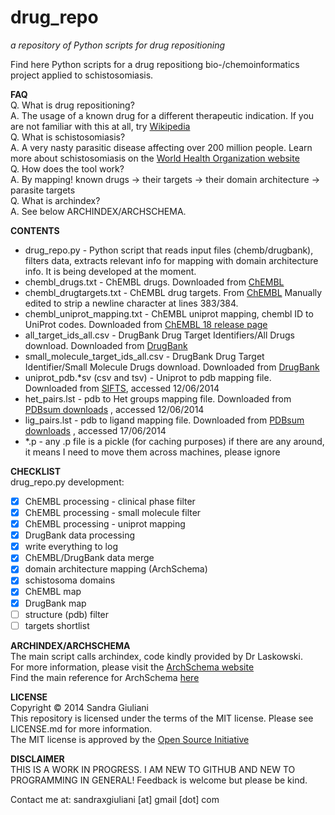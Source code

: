 # drug_repo #
_a repository of Python scripts for drug repositioning_


Find here Python scripts for a drug repositiong bio-/chemoinformatics project
applied to schistosomiasis.  

**FAQ**  
Q. What is drug repositioning?   
A. The usage of a known drug for a different therapeutic indication. If you are not familiar with this at all, try [Wikipedia](http://en.wikipedia.org/wiki/Drug_repositioning)  
Q. What is schistosomiasis?  
A. A very nasty parasitic disease affecting over 200 million people. Learn more about schistosomiasis on the [World Health Organization website](http://www.who.int/topics/schistosomiasis/en/)  
Q. How does the tool work?  
A. By mapping! known drugs -> their targets -> their domain architecture -> parasite targets  
Q. What is archindex?  
A. See below ARCHINDEX/ARCHSCHEMA.

**CONTENTS**
* drug_repo.py - Python script that reads input files (chemb/drugbank), filters data, extracts relevant info for mapping with domain architecture info. It is being developed at the moment.
* chembl\_drugs.txt - ChEMBL drugs. Downloaded from [ChEMBL](http://www.ebi.ac.uk/chembl/drugstore/)
* chembl\_drugtargets.txt - ChEMBL drug targets. From [ChEMBL](http://www.ebi.ac.uk/chembl/drug/targets/) Manually edited to strip a newline character at lines 383/384.  
* chembl\_uniprot\_mapping.txt - ChEMBL uniprot mapping, chembl ID to UniProt codes. Downloaded from [ChEMBL 18 release page](ftp://ftp.ebi.ac.uk/pub/databases/chembl/ChEMBLdb/releases/chembl_18/)  
* all\_target\_ids\_all.csv - DrugBank Drug Target Identifiers/All Drugs download. Downloaded from [DrugBank](http://www.drugbank.ca/downloads#protein-identifiers)  
* small\_molecule\_target\_ids\_all.csv - DrugBank Drug Target Identifier/Small Molecule Drugs download. Downloaded from [DrugBank](http://www.drugbank.ca/downloads#protein-identifiers)  
* uniprot_pdb.*sv (csv and tsv) - Uniprot to pdb mapping file. Downloaded from [SIFTS](http://www.ebi.ac.uk/pdbe/docs/sifts/quick.html), accessed 12/06/2014  
* het_pairs.lst - pdb to Het groups mapping file. Downloaded from [PDBsum downloads](http://www.ebi.ac.uk/thornton-srv/databases/cgi-bin/pdbsum/GetPage.pl?doc=TRUE&template=downloads.html&pdbcode=n/a) , accessed 12/06/2014  
* lig_pairs.lst - pdb to ligand mapping file. Downloaded from [PDBsum downloads](http://www.ebi.ac.uk/thornton-srv/databases/cgi-bin/pdbsum/GetPage.pl?doc=TRUE&template=downloads.html&pdbcode=n/a) , accessed 17/06/2014  
* \*.p - any .p file is a pickle (for caching purposes) if there are any around, it means I need to move them across machines, please ignore



**CHECKLIST**  
drug_repo.py development:
- [x] ChEMBL processing - clinical phase filter 
- [x] ChEMBL processing - small molecule filter 
- [x] ChEMBL processing - uniprot mapping
- [x] DrugBank data processing
- [x] write everything to log
- [x] ChEMBL/DrugBank data merge
- [x] domain architecture mapping (ArchSchema)
- [x] schistosoma domains
- [x] ChEMBL map
- [x] DrugBank map
- [ ] structure (pdb) filter
- [ ] targets shortlist

**ARCHINDEX/ARCHSCHEMA**  
The main script calls archindex, code kindly provided by Dr Laskowski.    
For more information, please visit the [ArchSchema website](http://www.ebi.ac.uk/thornton-srv/databases/archschema)  
Find the main reference for ArchSchema [here](http://www.ncbi.nlm.nih.gov/pubmed/20299327)  

**LICENSE**  
Copyright &copy; 2014 Sandra Giuliani  
This repository is licensed under the terms of the MIT license. Please see LICENSE.md for more information.  
The MIT license is approved by the [Open Source Initiative](http://opensource.org/licenses)

**DISCLAIMER**  
THIS IS A WORK IN PROGRESS. I AM NEW TO GITHUB AND NEW TO PROGRAMMING IN GENERAL! Feedback is welcome but please be kind.

Contact me at: sandraxgiuliani [at] gmail [dot] com
